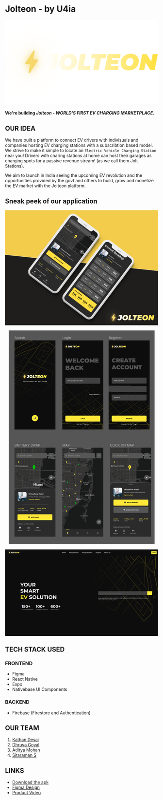 # **Jolteon** - by **U4ia**

<p align="center">
  <img src="./imgs/jolteon.png" alt="Jolteon"/>
</p>

#### We're building **_Jolteon - WORLD'S FIRST EV CHARGING MARKETPLACE._**

## OUR IDEA

We have built a platform to connect EV drivers with indivisuals and companies hosting EV charging stations with a subscribtion based model. We strive to make it simple to locate an `Electric Vehicle Charging Station` near you! Drivers with charing stations at home can host their garages as charging spots for a passive revenue stream! (as we call them Jolt Stations).

We aim to launch in India seeing the upcoming EV revolution and the opportunities provided by the govt and others to build, grow and monetize the EV market with the Jolteon platform.

## Sneak peek of our application

<p align="center">
  <img src="./imgs/jolt-main.png" alt="Jolteon"/>
</p>

<p align="center">
  <img src="./imgs/figma.png" alt="Jolteon"/>
</p>

<p align="center">
  <img src="./imgs/laptop.png" alt="Jolteon"/>
</p>

## TECH STACK USED

### FRONTEND

- Figma
- React Native
- Expo
- Nativebase UI Components

### BACKEND

- Firebase (Firestore and Authentication)

## OUR TEAM

1. [Kathan Desai](https://github.com/kathan3009)
2. [Dhruva Goyal](https://github.com/shero4)
3. [Aditya Mohan](https://github.com/adityamhn)
4. [Sitaraman S](https://github.com/hackerbone)

## LINKS

- [Download the apk]()
- [Figma Design](https://www.figma.com/file/3vqut6JSJWry88cwuLUHPi/Jolteon?node-id=2%3A24)
- [Product Video](https://youtu.be/h3LfmKAh3VY)
<!-- - [Product Demo]() -->
